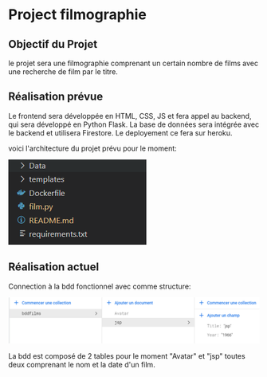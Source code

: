 # Project filmographie
## Objectif du Projet
le projet sera une filmographie comprenant un certain nombre de films avec une recherche de film par le titre.

## Réalisation prévue
Le frontend sera développée en HTML, CSS, JS et fera appel au backend, qui sera développé en Python Flask.
La base de données sera intégrée avec le backend et utilisera Firestore. 
Le deployement ce fera sur heroku. 

voici l'architecture du projet prévu pour le moment:

<img src="Data\architectureProject.png"/>

## Réalisation actuel
Connection à la bdd fonctionnel avec comme structure:

<img src="Data\ArchitectureBdd.png"/>

La bdd est composé de 2 tables pour le moment "Avatar" et "jsp" toutes deux comprenant le nom et la date d'un film.


